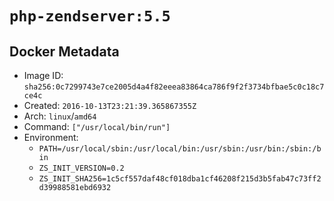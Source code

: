 # `php-zendserver:5.5`

## Docker Metadata

- Image ID: `sha256:0c7299743e7ce2005d4a4f82eeea83864ca786f9f2f3734bfbae5c0c18c7ce4c`
- Created: `2016-10-13T23:21:39.365867355Z`
- Arch: `linux`/`amd64`
- Command: `["/usr/local/bin/run"]`
- Environment:
  - `PATH=/usr/local/sbin:/usr/local/bin:/usr/sbin:/usr/bin:/sbin:/bin`
  - `ZS_INIT_VERSION=0.2`
  - `ZS_INIT_SHA256=1c5cf557daf48cf018dba1cf46208f215d3b5fab47c73ff2d39988581ebd6932`
